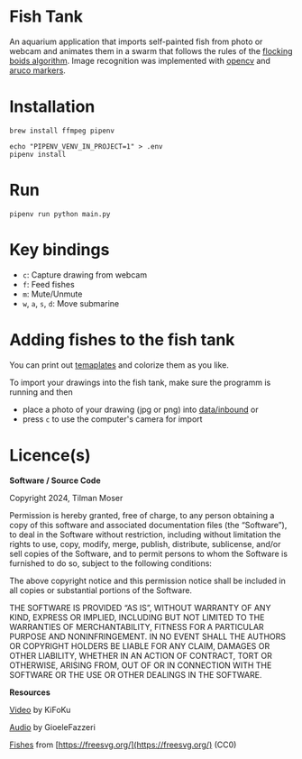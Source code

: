# Fish Tank

An aquarium application that imports self-painted fish from photo or webcam and animates them in a swarm that follows the rules of the [flocking boids algorithm](https://en.wikipedia.org/wiki/Boids). Image recognition was implemented with [opencv](https://opencv.org) and [aruco markers](https://en.wikipedia.org/wiki/ARTag).


# Installation

```
brew install ffmpeg pipenv

echo "PIPENV_VENV_IN_PROJECT=1" > .env
pipenv install
```

# Run

```
pipenv run python main.py
```

# Key bindings

- `c`: Capture drawing from webcam
- `f`: Feed fishes
- `m`: Mute/Unmute
- `w`, `a`, `s`, `d`: Move submarine

# Adding fishes to the fish tank

You can print out [temaplates](data/images/fishes/print/) and colorize them as you like. 

To import your drawings into the fish tank, make sure the programm is running and then
- place a photo of your drawing (jpg or png) into [data/inbound](data/inbound/) or
- press `c` to use the computer's camera for import



# Licence(s)

**Software / Source Code**

Copyright 2024, Tilman Moser

Permission is hereby granted, free of charge, to any person obtaining a copy of this software and associated documentation files (the “Software”), to deal in the Software without restriction, including without limitation the rights to use, copy, modify, merge, publish, distribute, sublicense, and/or sell copies of the Software, and to permit persons to whom the Software is furnished to do so, subject to the following conditions:

The above copyright notice and this permission notice shall be included in all copies or substantial portions of the Software.

THE SOFTWARE IS PROVIDED “AS IS”, WITHOUT WARRANTY OF ANY KIND, EXPRESS OR IMPLIED, INCLUDING BUT NOT LIMITED TO THE WARRANTIES OF MERCHANTABILITY, FITNESS FOR A PARTICULAR PURPOSE AND NONINFRINGEMENT. IN NO EVENT SHALL THE AUTHORS OR COPYRIGHT HOLDERS BE LIABLE FOR ANY CLAIM, DAMAGES OR OTHER LIABILITY, WHETHER IN AN ACTION OF CONTRACT, TORT OR OTHERWISE, ARISING FROM, OUT OF OR IN CONNECTION WITH THE SOFTWARE OR THE USE OR OTHER DEALINGS IN THE SOFTWARE.

**Resources**

[Video](https://pixabay.com/de/videos/ozean-meer-unterwasser-aquarium-105322/) by KiFoKu

[Audio](https://pixabay.com/de/sound-effects/aquarium-ambience-sounds-10-min-193236/) by GioeleFazzeri

[Fishes](data/images/fishes) from [https://freesvg.org/](https://freesvg.org/) (CC0)

